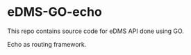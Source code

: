 # eDMS-GO-echo
This repo contains source code for eDMS API done using GO. 

Echo as routing framework.
